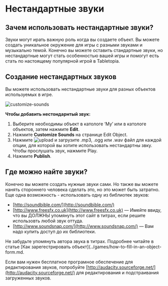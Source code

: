 # Нестандартные звуки

## Зачем использовать нестандартные звуки?

Звуки могут ирать важную роль когда вы создаете объект. Вы можете создать уникальное окружение для игры с разными звуками и музыкально темой. Конечно вы можете оставить стандартные звуки, но нестандартные могут стать особенностью вашей игры и помогут есть стать по настоящему популярной игрой в Tabletopia.

## Создание нестандартных звуков

Вы можете использовать нестандартные звуки для разных объектов используемых в игре.

![customize-sounds](http://help.tabletopia.com/wp-content/uploads/2017/01/customize-sounds.png)

**Чтобы добавить нестондарнтый звук:**

1. Выберите необходимы объект в катологе &#8216;My&#8217; или в катологе объектов, затем нажмите **Edit**.
2. Нажмите **Customize Sounds** на странице Edit Object.
3. Нажмите ![upload](http://help.tabletopia.com/wp-content/uploads/2017/01/Screen-Shot-2017-01-30-at-5.54.06-PM.png) и загрузите .mp3, .ogg или .wav файл для каждой опции, для которой вы хотите использовать нестандартны звку. Чтобы прослушать звук, нажмите Play.
4. Нажмите **Publish**.

## Где можно найте звуки?

Конечно вы можете создать нужные звуки сами. Но также вы можете нанять стороннего человека сделать это, но это может быть затратно.
Еще одна возможность - использовать одну из библиотек звуков:

* [http://soundbible.com/](http://soundbible.com/)
* [http://www.freesfx.co.uk](http://www.freesfx.co.uk) — Имейте ввиду, что вы ДОЛЖНЫ упомянуть этот сайт в титрах, если решите использовть любой звук оттуда.
* [http://www.soundsnap.com/](http://www.soundsnap.com/) — Вам надо купить доступ до их библиотеки.

Не забудьте упомянуть автора звука в титрах. Подробнее читайте в статье [Как зарегестрировать объект](../games/how-to-fill-in-an-object-form.md.

Если вам нужен бесплатное програмное обеспечение для редактирования звуков, попробуйте [http://audacity.sourceforge.net/](http://audacity.sourceforge.net/) для редактирования и подстраивания загруженных звуков.
